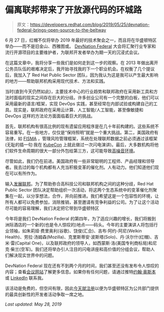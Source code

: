# 偏离联邦带来了开放源代码的环城路

> 原文：<https://developers.redhat.com/blog/2019/05/25/devnation-federal-brings-open-source-to-the-beltway>

6 月 27 日，红帽不仅将举办 2019 年最好的技术聚会之一，而且将在华盛顿特区举办——而不是旧金山、西雅图或。 [DevNation Federal](https://www.redhat.com/en/events/devnation-federal-2019) 大会将汇聚行业专家和流行开源项目的主要维护者，为联邦开发者举办为期一天的沉浸式会议。

在这篇文章中，我将分享一些我们是如何走到这一步的观察。在 2013 年做出离开公务员队伍的艰难决定后，我开始寻找我的下一个职业机会。在权衡了几个提议后，我加入了 Red Hat Public Sector 团队，因为我认为这是我可以产生最大影响的地方——帮助联邦机构采用现代技术、方法和实践。

当时(直到今天仍然如此)，主要技术中心的行业趋势和联邦政府在采用新工具和方法时面临的现实之间存在巨大的分歧。许多创业公司有一个完整的白板，他们可以采用最新的语言/框架，实现 DevOps 实践，甚至经常在内部试验或构建自己的工具。现实是，联邦政府在采用云计算、人工智能/人工智能，甚至像敏捷和 DevOps 这样的方法论方面面临着巨大的挑战。

首先，联邦机构有很高比例的现有遗留应用程序是在几十年前构建的。这些系统不容易重写。在一些地方，仅仅是“保持照明”就是一个重大挑战。第二，美国政府有法律，如 [FISMA](https://en.wikipedia.org/wiki/Federal_Information_Security_Management_Act_of_2002) ，管理风险管理框架，系统在处理联邦数据之前必须通过该框架(无耻的插一句:我在 [KubeCon](https://twitter.com/kubernetesio/status/1075080848712511488) 上就此做过一次闪电演讲)。最后，大多数机构将他们软件生命周期的很大一部分外包给第三方，这可能导致[高噪音环境](http://smart-future.org/effective-dod-acquisition-needs-less-noise-part-1/)。

尽管如此，我们仍在前进。美国政府有一些非常聪明的工程师、产品经理和领导者。我去过的每个机构都有人充当积极变革的催化剂。人有动力。他们知道他们现在可以有所作为。

输入[发展联邦](https://www.redhat.com/en/events/devnation-federal-2019)。为了帮助弥合高科技公司和联邦机构之间的这种分歧，Red Hat Public Sector 团队决定帮助组织一次活动，将这两个生态系统中的变革催化剂聚集在一起，以分享想法，合作，并向前推进。我们希望这是一个包容性的环境，让所有人都可以免费参加，消除推销，甚至邀请有竞争利益的公司。为了让这个活动尽可能的容易理解，我们决定把它带到华盛顿特区

今年将是我们 DevNation Federal 的第四年，为了适应兴趣的增长，我们将搬到洲际酒店的一个新的(也是令人惊叹的)地点——码头。今年的主要演讲人将包括行业领袖，如朱莉娅·费里奥利(谷歌)、饶俊(汇合)、吉布·阿约-阿尼(Welkin Health)、劳拉·汤姆森(Mozilla)、克里斯蒂安·波斯塔(Solo)、丹·沃尔什(红帽)、吉米·雷(Capital One)，以及联邦政府的领导人，如西蒙斯·洛(美国专利商标局)和尼克·柴兰(空军)。我们还将举办引人注目的闪电讲座和高价值的分组会议，帮助人们解决现实世界中的问题。

DevNation Federal 现在还有不到两个月的时间，我们甚至还没有发布令人惊叹的内容；查看[会议网站](https://www.redhat.com/en/events/devnation-federal-2019)了解更多信息。如果你有任何问题，请通过推特[约翰·奥斯本](https://medium.com/@OpenShiftFed)或 [LinkedIn](https://www.linkedin.com/in/johnfosborneiii/) 联系我。

该活动是免费的，但空间有限，因此[今天就注册](https://www.redhat.com/en/events/devnation-federal-2019#register-anchor)以便为华盛顿特区为公共部门提供的最具创新性的开发者活动争取一席之地。

*Last updated: May 28, 2019*